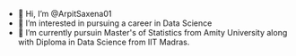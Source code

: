 - 👋 Hi, I’m @ArpitSaxena01
- 👀 I’m interested in pursuing a career in Data Science
- 🌱 I’m currently pursuin Master's of Statistics from Amity University along with Diploma in Data Science from IIT Madras.


<!---
ArpitSaxena01/ArpitSaxena01 is a ✨ special ✨ repository because its `README.md` (this file) appears on your GitHub profile.
You can click the Preview link to take a look at your changes.
--->
